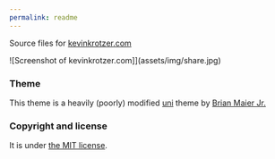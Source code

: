 ```yaml
---
permalink: readme
---
```


Source files for [kevinkrotzer.com](https://kevinkrotzer.com)

![Screenshot of kevinkrotzer.com]](assets/img/share.jpg)

### Theme
This theme is a heavily (poorly) modified [uni](https://github.com/brianmaierjr/uni) theme by [Brian Maier Jr.](https://github.com/brianmaierjr)

### Copyright and license

It is under [the MIT license](/LICENSE).
